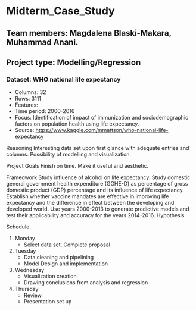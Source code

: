 # Midterm_Case_Study

## Team members: Magdalena Blaski-Makara, Muhammad Anani. 
## Project type: Modelling/Regression

### Dataset: WHO national life expectancy
- Columns: 32
- Rows: 3111
- Features: 
- Time period: 2000-2016
- Focus: Identification of impact of immunization and sociodemographic factors on population health using life expectancy.
- Source: https://www.kaggle.com/mmattson/who-national-life-expectancy
 
Reasoning
Interesting data set upon first glance with adequate entries and columns. Possibility of modelling and visualization. 

Project Goals
Finish on time. Make it useful and aesthetic.

Frameowork
Study influence of alcohol on life expectancy.
Study domestic general government health expenditure (GGHE-D) as percentage of gross domestic product (GDP) percentage and its influence of life expectancy.
Establish whether vaccine mandates are effective in improving life expectancy and the difference in effect between the developing and developed world. 
Use years 2000-2013 to generate predictive models and test their applicability and accuracy for the years 2014-2016. 
Hypothesis

Schedule
 1. Monday 
    - Select data set. Complete proposal
 2. Tuesday 
    - Data cleaning and pipelining
    - Model Design and implementation
 3. Wednesday
    - Visualization creation 
    - Drawing conclusions from analysis and regression
 4. Thursday
    - Review 
    - Presentation set up
